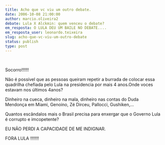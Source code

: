 ```yaml
---
title: Acho que vc viu um outro debate.
date: 2006-10-08 21:00:00
author: marcio.oliveira2
debate: Lula X Alckmin: quem venceu o debate?
em_resposta: O LULA DEU UM BAILE NO DEBATE....
em_resposta_user: leonardo.teixeira
slug: acho-que-vc-viu-um-outro-debate
status: publish 
type: post
---
```


 


Socorro!!!!!!


Não é possível que as pessoas queiram repetir a burrada de colocar essa quadrilha chefiada pelo Lula na presidencia por mais 4 anos.Onde voces estavam nos últimos 4anos?


Dinheiro na cueca, dinheiro na mala, dinheiro nas contas do Duda Mendonça em Miami, Genoino, Zé Dirceu, Pallocci, Gushiken,...


Quantos escândalos mais o Brasil precisa para enxergar que o Governo Lula é corrupto e imcopetente?


EU NÃO PERDI A CAPACIDADE DE ME INDIGNAR.


FORA LULA !!!!!!! 


